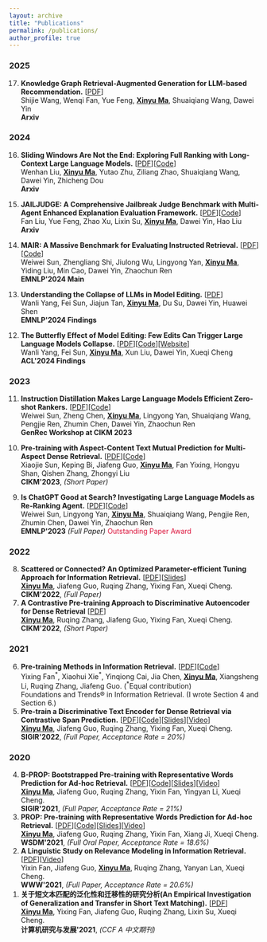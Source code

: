 ```yaml
---
layout: archive
title: "Publications"
permalink: /publications/
author_profile: true
---
```



### 2025

<ol start="17" reversed="reversed">

<li> <b>Knowledge Graph Retrieval-Augmented Generation for LLM-based Recommendation.</b> [<a href="https://arxiv.org/pdf/2412.14574">PDF</a>]<br>
Shijie Wang, Wenqi Fan, Yue Feng, <ins><b>Xinyu Ma</b></ins>, Shuaiqiang Wang, Dawei Yin
<br>
<b>Arxiv</b>
</li>
</ol>



### 2024

<ol start="16" reversed="reversed">

<li> <b>Sliding Windows Are Not the End: Exploring Full Ranking with Long-Context Large Language Models.</b> [<a href="https://arxiv.org/pdf/2412.14574">PDF</a>][<a href="https://github.com/8421BCD/fullrank">Code</a>]<br>
Wenhan Liu, <ins><b>Xinyu Ma</b></ins>, Yutao Zhu, Ziliang Zhao, Shuaiqiang Wang, Dawei Yin, Zhicheng Dou
<br>
<b>Arxiv</b>
</li>
</ol>



<ol start="15" reversed="reversed">

<li> <b>JAILJUDGE: A Comprehensive Jailbreak Judge Benchmark with Multi-Agent Enhanced Explanation Evaluation Framework.</b> [<a href="https://arxiv.org/pdf/2410.12855">PDF</a>][<a href="https://github.com/usail-hkust/Jailjudge">Code</a>]<br>
Fan Liu, Yue Feng, Zhao Xu, Lixin Su, <ins><b>Xinyu Ma</b></ins>, Dawei Yin, Hao Liu
<br>
<b>Arxiv</b>
</li>
</ol>


<ol start="14" reversed="reversed">

<li> <b>MAIR: A Massive Benchmark for Evaluating Instructed Retrieval.</b> [<a href="https://arxiv.org/pdf/2410.10127">PDF</a>][<a href="https://github.com/sunnweiwei/Mair">Code</a>]<br>
Weiwei Sun, Zhengliang Shi, Jiulong Wu, Lingyong Yan, <ins><b>Xinyu Ma</b></ins>, Yiding Liu, Min Cao, Dawei Yin, Zhaochun Ren
<br>
<b>EMNLP'2024 Main</b>
</li>
</ol>


<ol start="13" reversed="reversed">

<li> <b>Understanding the Collapse of LLMs in Model Editing.</b> [<a href="https://arxiv.org/pdf/2406.11263">PDF</a>]<br>
Wanli Yang, Fei Sun, Jiajun Tan, <ins><b>Xinyu Ma</b></ins>, Du Su, Dawei Yin, Huawei Shen
<br>
<b>EMNLP'2024 Findings</b>
</li>
</ol>


<ol start="12" reversed="reversed">

<li> <b>The Butterfly Effect of Model Editing: Few Edits Can Trigger Large Language Models Collapse.</b> [<a href="https://arxiv.org/pdf/2402.09656.pdf">PDF</a>][<a href="https://github.com/WanliYoung/Collapse-in-Model-Editing">Code</a>][<a href="https://yangwl.site/collapse-in-model-editing/">Website</a>]<br>
Wanli Yang, Fei Sun, <ins><b>Xinyu Ma</b></ins>, Xun Liu, Dawei Yin, Xueqi Cheng
<br>
<b>ACL'2024 Findings</b>
</li>
</ol>


### 2023

<ol start="11" reversed="reversed">

<li> <b>Instruction Distillation Makes Large Language Models Efficient Zero-shot Rankers.</b> [<a href="https://arxiv.org/pdf/2311.01555.pdf">PDF</a>][<a href="https://github.com/sunnweiwei/RankGPT">Code</a>]<br>
Weiwei Sun, Zheng Chen, <ins><b>Xinyu Ma</b></ins>, Lingyong Yan, Shuaiqiang Wang, Pengjie Ren, Zhumin Chen, Dawei Yin, Zhaochun Ren
<br>
<b>GenRec Workshop at CIKM 2023</b>
</li>
</ol>


<ol start="10" reversed="reversed">

<li> <b>Pre-training with Aspect-Content Text Mutual Prediction for Multi-Aspect Dense Retrieval.</b> [<a href="https://arxiv.org/pdf/2308.11474.pdf">PDF</a>][<a href="https://github.com/sunxiaojie99/ATTEMPT">Code</a>]<br>
Xiaojie Sun, Keping Bi, Jiafeng Guo, <ins><b>Xinyu Ma</b></ins>, Fan Yixing, Hongyu Shan, Qishen Zhang, Zhongyi Liu
<br>
<b>CIKM'2023</b>, <i>(Short Paper)</i> <br>
</li>
</ol>

<ol start="9" reversed="reversed">

<li> <b>Is ChatGPT Good at Search? Investigating Large Language Models as Re-Ranking Agent.</b> [<a href="https://arxiv.org/pdf/2208.09847.pdf">PDF</a>][<a href="https://github.com/sunnweiwei/RankGPT">Code</a>]<br>
Weiwei Sun, Lingyong Yan, <ins><b>Xinyu Ma</b></ins>, Shuaiqiang Wang, Pengjie Ren, Zhumin Chen, Dawei Yin, Zhaochun Ren 
<br>
<b>EMNLP'2023</b> <i>(Full Paper)</i> <span style="color:#DC143C"> Outstanding Paper Award </span> <br>
</li>
</ol>


### 2022

<ol start="8" reversed="reversed">

<li> <b>Scattered or Connected? An Optimized Parameter-efficient Tuning Approach for Information Retrieval.</b> [<a href="https://arxiv.org/pdf/2208.09847.pdf">PDF</a>][<a href="/files/cikm2022-pet4ir.pdf">Slides</a>]<br>
<ins><b>Xinyu Ma</b></ins>, Jiafeng Guo, Ruqing Zhang, Yixing Fan, Xueqi Cheng. <br>
<b>CIKM'2022</b>, <i>(Full Paper)</i> <br>
</li>

<li> <b>A Contrastive Pre-training Approach to Discriminative Autoencoder for Dense Retrieval</b> [<a href="https://arxiv.org/pdf/2208.09846.pdf">PDF</a>]<br>
<ins><b>Xinyu Ma</b></ins>, Ruqing Zhang, Jiafeng Guo, Yixing Fan, Xueqi Cheng. <br>
<b>CIKM'2022</b>, <i>(Short Paper)</i> <br>
</li>

</ol>


### 2021
<ol start="6" reversed="reversed">

<li> <b>Pre-training Methods in Information Retrieval.</b> [<a href="https://arxiv.org/abs/2111.13853">PDF</a>][<a href="https://github.com/ict-bigdatalab/awesome-pretrained-models-for-information-retrieval">Code</a>] <br>
Yixing Fan<sup>*</sup>, Xiaohui Xie<sup>*</sup>, Yinqiong Cai, Jia Chen, <ins><b>Xinyu Ma</b></ins>, Xiangsheng Li, Ruqing Zhang, Jiafeng Guo. (<sup>*</sup>Equal contribution) <br>
Foundations and Trends® in Information Retrieval. (I wrote Section 4 and Section 6.) <br> 
</li>

<li> <b>Pre-train a Discriminative Text Encoder for Dense Retrieval via Contrastive Span Prediction.</b> [<a href="https://arxiv.org/abs/2204.10641">PDF</a>][<a href="https://github.com/Albert-Ma/COSTA">Code</a>][<a href="/files/costa_slides.pdf">Slides</a>][<a href="https://dl.acm.org/doi/abs/10.1145/3477495.3531772">Video</a>]<br>
<ins><b>Xinyu Ma</b></ins>, Jiafeng Guo, Ruqing Zhang, Yixing Fan, Xueqi Cheng. <br>
<b>SIGIR'2022</b>, <i>(Full Paper, Acceptance Rate = 20%)</i> <br>
</li>

</ol>


### 2020

<ol start="4" reversed="reversed">

<li> <b>B-PROP: Bootstrapped Pre-training with Representative Words Prediction for Ad-hoc Retrieval.</b> [<a href="https://arxiv.org/abs/2104.09791">PDF</a>][<a href="https://github.com/Albert-Ma/PROP">Code</a>][<a href="/files/bprop_slides.pdf">Slides</a>][<a href="https://www.bilibili.com/video/BV1mV411H7du/">Video</a>]<br>
<ins><b>Xinyu Ma</b></ins>, Jiafeng Guo, Ruqing Zhang, Yixin Fan, Yingyan Li, Xueqi Cheng. <br>
<b>SIGIR'2021</b>, <i>(Full Paper, Acceptance Rate = 21%)</i> <br>
</li>

<li> <b>PROP: Pre-training with Representative Words Prediction for Ad-hoc Retrieval.</b> [<a href="https://arxiv.org/abs/2010.10137">PDF</a>][<a href="https://github.com/Albert-Ma/PROP">Code</a>][<a href="/files/prop_slides.pdf">Slides</a>][<a href="https://www.bilibili.com/video/BV1by4y1T7k7/">Video</a>] <br>
<ins><b>Xinyu Ma</b></ins>, Jiafeng Guo, Ruqing Zhang, Yixin Fan, Xiang Ji, Xueqi Cheng. <br>
<b>WSDM'2021</b>, <i>(Full Oral Paper, Acceptance Rate = 18.6%)</i> <br>
</li>

<li><b>A Linguistic Study on Relevance Modeling in Information Retrieval.</b> [<a href="https://arxiv.org/abs/2103.00956">PDF</a>][<a href="https://www.youtube.com/watch?v=7YIGMUGNP4o">Video</a>]<br>
Yixin Fan, Jiafeng Guo, <ins><b>Xinyu Ma</b></ins>, Ruqing Zhang, Yanyan Lan, Xueqi Cheng. <br>
<b>WWW'2021</b>, <i>(Full Paper, Acceptance Rate = 20.6%)</i> <br>
</li>

<li> <b>关于短文本匹配的泛化性和迁移性的研究分析(An Empirical Investigation of Generalization and Transfer in Short Text Matching).</b> [<a href="/files/crad2022-short-text-matching.pdf">PDF</a>]<br>
<ins><b>Xinyu Ma</b></ins>, Yixing Fan, Jiafeng Guo, Ruqing Zhang, Lixin Su, Xueqi Cheng. <br>
<b>计算机研究与发展'2021</b>, <i>(CCF A 中文期刊)</i>
</li>

</ol>